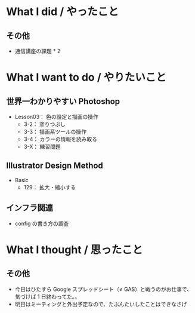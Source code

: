 # What I did / やったこと
## その他
- 通信講座の課題 * 2

# What I want to do / やりたいこと
## 世界一わかりやすい Photoshop
- Lesson03： 色の設定と描画の操作
    - 3-2： 塗りつぶし
    - 3-3： 描画系ツールの操作
    - 3-4： カラーの情報を読み取る
    - 3-X： 練習問題

## Illustrator Design Method
- Basic
    - 129： 拡大・縮小する

## インフラ関連
- config の書き方の調査

# What I thought / 思ったこと
## その他
- 今日はひたすら Google スプレッドシート（≠ GAS）と戦うのがお仕事で、気づけば 1 日終わってた。。
- 明日はミーティングと外出予定なので、たぶんたいしたことはできなさげ
